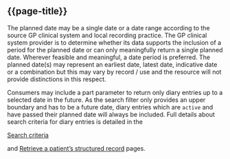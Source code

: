 ## {{page-title}}

<p>The planned date may be a single date or a date range according to the source GP clinical system and local recording practice. 
The GP clinical system provider is to determine whether its data supports the inclusion of a period for the planned date or can only meaningfully return a single planned date.
Wherever feasible and meaningful, a date period is preferred.
The planned date(s) may represent an earliest date, latest date, indicative date or a combination but this may vary by record / use and the resource will not provide distinctions in this respect.</p>

<p>Consumers may include a part parameter to return only diary entries up to a selected date in the future.
As the search filter only provides an upper boundary and has to be a future date, diary entries which are <code class="highlighter-rouge">active</code> and have passed their planned date will always be included.
Full details about search criteria for diary entries is detailed in the 

[Search criteria](https://developer.nhs.uk/apis/gpconnect-1-6-0/accessrecord_structured_development_search.html#diary-entries)

and [Retrieve a patient’s structured record](https://developer.nhs.uk/apis/gpconnect-1-6-0/accessrecord_structured_development_retrieve_patient_record.html#request-operation) pages.
